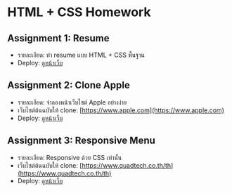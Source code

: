 # HTML + CSS Homework 

## Assignment 1: Resume
- รายละเอียด: ทำ resume แบบ HTML + CSS พื้นฐาน
- Deploy: [ดูหน้าเว็บ](https://PoowanutQuadtech.github.io/HTML-CSS-HomeWork/Assignment-1-Resume)

## Assignment 2: Clone Apple
- รายละเอียด: จำลองหน้าเว็บไซต์ Apple อย่างง่าย
- เว็บไซต์ต้นฉบับให้ clone: [https://www.apple.com](https://www.apple.com)
- Deploy: [ดูหน้าเว็บ](https://PoowanutQuadtech.github.io/HTML-CSS-HomeWork/assignment-2-clone-apple)

## Assignment 3: Responsive Menu
- รายละเอียด: Responsive ด้วย CSS เท่านั้น
- เว็บไซต์ต้นฉบับให้ clone: [https://www.quadtech.co.th/th](https://www.quadtech.co.th/th)
- Deploy: [ดูหน้าเว็บ](https://PoowanutQuadtech.github.io/HTML-CSS-HomeWork/assignment-3-responsive)
